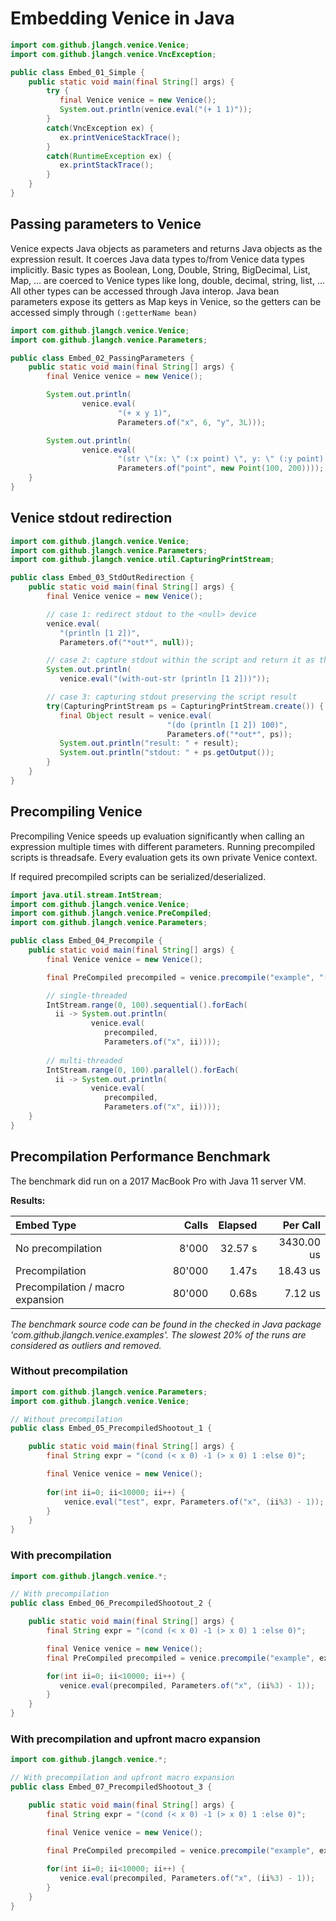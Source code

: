 # Embedding Venice in Java

```java
import com.github.jlangch.venice.Venice;
import com.github.jlangch.venice.VncException;

public class Embed_01_Simple {
    public static void main(final String[] args) {
        try {
           final Venice venice = new Venice();  
           System.out.println(venice.eval("(+ 1 1)"));
        } 
        catch(VncException ex) {
           ex.printVeniceStackTrace();
        }
        catch(RuntimeException ex) {
           ex.printStackTrace();
        }
    }
}
```


## Passing parameters to Venice

Venice expects Java objects as parameters and returns Java objects as the expression result. It coerces 
Java data types to/from Venice data types implicitly. Basic types as Boolean, Long, Double, String, 
BigDecimal, List, Map, ... are coerced to Venice types like long, double, decimal, string, list, ... 
All other types can be accessed through Java interop. Java bean parameters expose its getters as Map 
keys in Venice, so the getters can be accessed simply through `(:getterName bean)`

```java
import com.github.jlangch.venice.Venice;
import com.github.jlangch.venice.Parameters;

public class Embed_02_PassingParameters {
    public static void main(final String[] args) {
        final Venice venice = new Venice();

        System.out.println(
                venice.eval(
                        "(+ x y 1)", 
                        Parameters.of("x", 6, "y", 3L)));

        System.out.println(
                venice.eval(
                        "(str \"(x: \" (:x point) \", y: \" (:y point) \")\")", 
                        Parameters.of("point", new Point(100, 200))));
    }
}
```


## Venice stdout redirection

```java
import com.github.jlangch.venice.Venice;
import com.github.jlangch.venice.Parameters;
import com.github.jlangch.venice.util.CapturingPrintStream;

public class Embed_03_StdOutRedirection {
    public static void main(final String[] args) {
        final Venice venice = new Venice();

        // case 1: redirect stdout to the <null> device
        venice.eval(
           "(println [1 2])", 
           Parameters.of("*out*", null));

        // case 2: capture stdout within the script and return it as the result
        System.out.println(
           venice.eval("(with-out-str (println [1 2]))"));

        // case 3: capturing stdout preserving the script result
        try(CapturingPrintStream ps = CapturingPrintStream.create()) {
           final Object result = venice.eval(
                                   "(do (println [1 2]) 100)", 
                                   Parameters.of("*out*", ps));
           System.out.println("result: " + result);
           System.out.println("stdout: " + ps.getOutput());
        }
    }
}
```


## Precompiling Venice

Precompiling Venice speeds up evaluation significantly when calling an expression 
multiple times with different parameters. Running precompiled scripts is threadsafe. 
Every evaluation gets its own private Venice context.

If required precompiled scripts can be serialized/deserialized.

```java
import java.util.stream.IntStream;
import com.github.jlangch.venice.Venice;
import com.github.jlangch.venice.PreCompiled;
import com.github.jlangch.venice.Parameters;

public class Embed_04_Precompile {
    public static void main(final String[] args) {
        final Venice venice = new Venice();

        final PreCompiled precompiled = venice.precompile("example", "(+ 1 x)");

        // single-threaded
        IntStream.range(0, 100).sequential().forEach(
          ii -> System.out.println(
                  venice.eval(
                     precompiled, 
                     Parameters.of("x", ii))));
             
        // multi-threaded
        IntStream.range(0, 100).parallel().forEach(
          ii -> System.out.println(
                  venice.eval(
                     precompiled, 
                     Parameters.of("x", ii))));
    }
}
```



## Precompilation Performance Benchmark

The benchmark did run on a 2017 MacBook Pro with Java 11 server VM.

**Results:**

| Embed Type                       |   Calls | Elapsed |   Per Call |
| :---                             |    ---: |    ---: |       ---: |
| No precompilation                |   8'000 | 32.57 s | 3430.00 us |
| Precompilation                   |  80'000 |   1.47s |   18.43 us |
| Precompilation / macro expansion |  80'000 |   0.68s |    7.12 us |

_The benchmark source code can be found in the checked in Java package_ 
_'com.github.jlangch.venice.examples'. The slowest 20% of the runs are_ 
_considered as outliers and removed._


### Without precompilation

```java
import com.github.jlangch.venice.Parameters;
import com.github.jlangch.venice.Venice;

// Without precompilation
public class Embed_05_PrecompiledShootout_1 {

    public static void main(final String[] args) {
        final String expr = "(cond (< x 0) -1 (> x 0) 1 :else 0)";

        final Venice venice = new Venice();
        
        for(int ii=0; ii<10000; ii++) {
            venice.eval("test", expr, Parameters.of("x", (ii%3) - 1));
        }
    }
}
```


### With precompilation

```java
import com.github.jlangch.venice.*;

// With precompilation
public class Embed_06_PrecompiledShootout_2 {

    public static void main(final String[] args) {
        final String expr = "(cond (< x 0) -1 (> x 0) 1 :else 0)";

        final Venice venice = new Venice();
        final PreCompiled precompiled = venice.precompile("example", expr, false);

        for(int ii=0; ii<10000; ii++) {
           venice.eval(precompiled, Parameters.of("x", (ii%3) - 1));
        }
    }
}
```


### With precompilation and upfront macro expansion

```java
import com.github.jlangch.venice.*;

// With precompilation and upfront macro expansion
public class Embed_07_PrecompiledShootout_3 {

    public static void main(final String[] args) {
        final String expr = "(cond (< x 0) -1 (> x 0) 1 :else 0)";

        final Venice venice = new Venice();
        
        final PreCompiled precompiled = venice.precompile("example", expr, true);

        for(int ii=0; ii<10000; ii++) {
           venice.eval(precompiled, Parameters.of("x", (ii%3) - 1));
        }
    }
}
```

